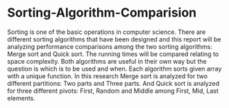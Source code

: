 # Sorting-Algorithm-Comparision
Sorting is one of the basic operations in computer science. There are different sorting algorithms that have been designed and this report will be analyzing performance comparisons among the two sorting algorithms: Merge sort and Quick sort. The running times will be compared relating to space complexity. Both algorithms are useful in their own way but the question is which is to be used and when. Each algorithm sorts given array with a unique function. In this research Merge sort is analyzed for two different partitions: Two parts and Three parts. And Quick sort is analyzed for three different pivots: First, Random and Middle among First, Mid, Last elements.
